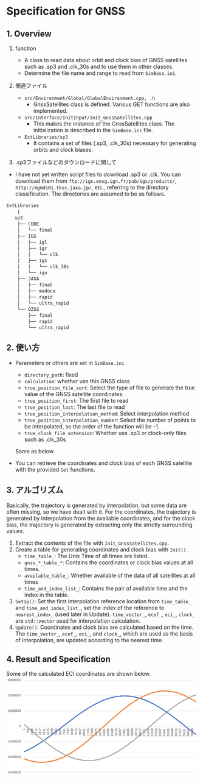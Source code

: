 # Specification for GNSS

## 1. Overview
1. function
    - A class to read data about orbit and clock bias of GNSS satellites such as .sp3 and .clk_30s and to use them in other classes.
    - Determine the file name and range to read from `SimBase.ini`.

2. 関連ファイル
    - `src/Environment/Global/GlobalEnvironment.cpp, .h`
        - GnssSatellites class is defined. Various GET functions are also implemented.
    - `src/Interface/InitInput/Init_GnssSatellites.cpp`
        - This makes the instance of the GnssSatellites class. The initialization is described in the `SimBase.ini` file. 
    - `ExtLibraries/sp3`
        - It contains a set of files (.sp3, .clk_30s) necessary for generating orbits and clock biases.

3. .sp3ファイルなどのダウンロードに関して
- I have not yet written script files to download .sp3 or .clk. You can download them from `ftp://igs.ensg.ign.fr/pub/igs/products/`, `http://mgmds01.tksc.jaxa.jp/`, etc., referring to the directory classification. The directories are assumed to be as follows.
```
ExtLibraries  
    |  
   sp3  
    ├── CODE  
    │   └── final  
    ├── IGS  
    │   ├── igl    
    │   ├── igr
    │   │   └── clk
    │   ├── igs  
    │   │   └── clk_30s
    │   └── igu
    ├── JAXA
    │   ├── final
    │   ├── madoca
    │   ├── rapid
    │   └── ultra_rapid
    └── QZSS
        ├── final
        ├── rapid
        └── ultra_rapid
```


## 2. 使い方
- Parameters or others are set in `SimBase.ini`
    - `directory_path`: fixed
    - `calculation`: whether use this GNSS class
    - `true_position_file_sort`: Select the type of file to generate the true value of the GNSS satellite coordinates.
    - `true_position_first`: The first file to read
    - `true_position_last`: The last file to read
    - `true_position_interpolation_method`: Select interpolation method
    - `true_position_interpolation_number`: Select the number of points to be interpolated, so the order of the function will be -1.
    - `true_clock_file_extension`: Whether use .sp3 or clock-only files such as .clk_30s  

  Same as below.

- You can retrieve the coordinates and clock bias of each GNSS satellite with the provided `Get` functions.  

## 3. アルゴリズム
Basically, the trajectory is generated by interpolation, but some data are often missing, so we have dealt with it. For the coordinates, the trajectory is generated by interpolation from the available coordinates, and for the clock bias, the trajectory is generated by extracting only the strictly surrounding values. 

1. Extract the contents of the file with `Init_GnssSatellites.cpp`.
2. Create a table for generating coordinates and clock bias with `Init()`.
    - `time_table_`: The Unix Time of all times are listed.
    - `gnss_*_table_*`: Contains the coordinates or clock bias values at all times.
    - `available_table_`: Whether available of the data of all satellites at all times
    - `time_and_index_list_`: Contains the pair of available time and the index in the table. 
3. `SetUp()`: Set the first interpolation reference location from `time_table_` and `time_and_index_list_`, set the index of the reference to `nearest_index_` (used later in Update). `time_vector_`, `ecef_`, `eci_`, `clock_` are `std::vector` used for interpolation calculation.
4. `Update()`: Coordinates and clock bias are calculated based on the time. The `time_vector_`, `ecef_`, `eci_`, and `clock_`, which are used as the basis of interpolation, are updated according to the nearest time.

## 4. Result and Specification
Some of the calculated ECI coordinates are shown below. 
<img src="./figs/result_gnss.png" style = "zoom: 75%">